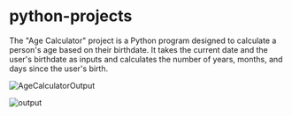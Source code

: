# python-projects
The "Age Calculator" project is a Python program designed to calculate a person's age based on their birthdate. It takes the current date and the user's birthdate as inputs and calculates the number of years, months, and days since the user's birth.

![AgeCalculatorOutput](https://github.com/Pratiksha-Danake/python-projects/assets/111987794/acdf0a6b-0055-45ea-ac79-70cc94843dfe)

![output](https://github.com/Pratiksha-Danake/python-projects/assets/111987794/2e0e9474-11d8-4ba3-8c5b-eb72fd76b5f2)

